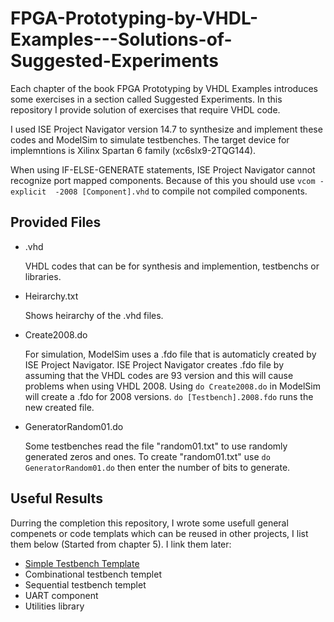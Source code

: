 # FPGA-Prototyping-by-VHDL-Examples---Solutions-of-Suggested-Experiments
Each chapter of the book FPGA Prototyping by VHDL Examples introduces some exercises in a section called Suggested Experiments. In this repository I provide solution of exercises that require VHDL code.

I used ISE Project Navigator version 14.7 to synthesize and implement these codes and ModelSim to simulate testbenches.
The target device for implemntions is Xilinx Spartan 6 family (xc6slx9-2TQG144).

When using IF-ELSE-GENERATE statements, ISE Project Navigator cannot recognize port mapped components.
Because of this you should use `vcom -explicit  -2008 [Component].vhd` to compile not compiled components.

## Provided Files
* .vhd

  VHDL codes that can be for synthesis and implemention, testbenchs or libraries.
* Heirarchy.txt

  Shows heirarchy of the .vhd files.
* Create2008.do

  For simulation, ModelSim uses a .fdo file that is automaticly created by ISE Project Navigator.
  ISE Project Navigator creates .fdo file by assuming that the VHDL codes are 93 version and this will cause problems when using VHDL 2008.
  Using `do Create2008.do` in ModelSim will create a .fdo for 2008 versions.  `do [Testbench].2008.fdo` runs the new created file.
* GeneratorRandom01.do

  Some testbenches read the file "random01.txt" to use randomly generated zeros and ones. To create "random01.txt" use `do GeneratorRandom01.do` then enter the number of bits to generate.

## Useful Results
Durring the completion this repository, I wrote some usefull general compenets or code templats which can be reused in other projects, I list them below (Started from chapter 5). I link them later:
* [Simple Testbench Template](https://github.com/RezaMa80/FPGA-Prototyping-by-VHDL-Examples---Solutions-of-Suggested-Experiments/blob/main/Chapter5/E1/TB_DualEdge_Detector.vhd)
* Combinational testbench templet
* Sequential testbench templet
* UART component
* Utilities library
